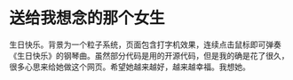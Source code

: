 # 送给我想念的那个女生
生日快乐。背景为一个粒子系统，页面包含打字机效果，连续点击鼠标即可弹奏《生日快乐》的钢琴曲。虽然部分代码是用的开源代码，但是我的确是花了很久，很多心思来给她做这个网页。希望她越来越好，越来越幸福。我想她。
